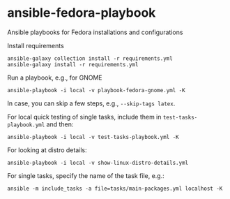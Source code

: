 # ansible-fedora-playbook
Ansible playbooks for Fedora installations and configurations

Install requirements

```
ansible-galaxy collection install -r requirements.yml
ansible-galaxy install -r requirements.yml
```

Run a playbook, e.g., for GNOME

```
ansible-playbook -i local -v playbook-fedora-gnome.yml -K
```

In case, you can skip a few steps, e.g., `--skip-tags latex`.

For local quick testing of single tasks, include them in `test-tasks-playbook.yml` and then:

```
ansible-playbook -i local -v test-tasks-playbook.yml -K
```

For looking at distro details:

```
ansible-playbook -i local -v show-linux-distro-details.yml
```

For single tasks, specify the name of the task file, e.g.:

```
ansible -m include_tasks -a file=tasks/main-packages.yml localhost -K
```
